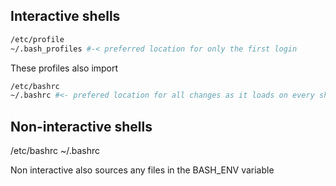 
## Interactive shells

```bash
/etc/profile
~/.bash_profiles #-< preferred location for only the first login
```
These profiles also import

```bash
/etc/bashrc
~/.bashrc #<- prefered location for all changes as it loads on every shell
```

## Non-interactive shells

/etc/bashrc
~/.bashrc

Non interactive also sources any files in the BASH_ENV variable